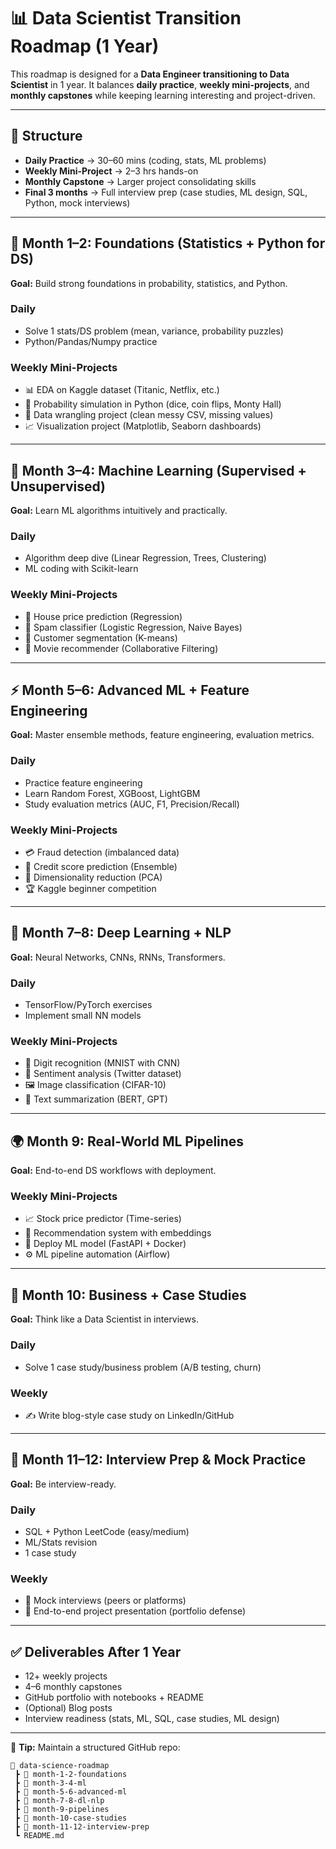 # 📊 Data Scientist Transition Roadmap (1 Year)

This roadmap is designed for a **Data Engineer transitioning to Data Scientist** in 1 year. It balances **daily practice**, **weekly mini-projects**, and **monthly capstones** while keeping learning interesting and project-driven.

---

## 📅 Structure
- **Daily Practice** → 30–60 mins (coding, stats, ML problems)
- **Weekly Mini-Project** → 2–3 hrs hands-on
- **Monthly Capstone** → Larger project consolidating skills
- **Final 3 months** → Full interview prep (case studies, ML design, SQL, Python, mock interviews)

---

## 🚀 Month 1–2: Foundations (Statistics + Python for DS)
**Goal:** Build strong foundations in probability, statistics, and Python.

### Daily
- Solve 1 stats/DS problem (mean, variance, probability puzzles)
- Python/Pandas/Numpy practice

### Weekly Mini-Projects
- 📊 EDA on Kaggle dataset (Titanic, Netflix, etc.)
- 🎲 Probability simulation in Python (dice, coin flips, Monty Hall)
- 🧹 Data wrangling project (clean messy CSV, missing values)
- 📈 Visualization project (Matplotlib, Seaborn dashboards)

---

## 🤖 Month 3–4: Machine Learning (Supervised + Unsupervised)
**Goal:** Learn ML algorithms intuitively and practically.

### Daily
- Algorithm deep dive (Linear Regression, Trees, Clustering)
- ML coding with Scikit-learn

### Weekly Mini-Projects
- 🏡 House price prediction (Regression)
- 📧 Spam classifier (Logistic Regression, Naive Bayes)
- 👥 Customer segmentation (K-means)
- 🎥 Movie recommender (Collaborative Filtering)

---

## ⚡ Month 5–6: Advanced ML + Feature Engineering
**Goal:** Master ensemble methods, feature engineering, evaluation metrics.

### Daily
- Practice feature engineering
- Learn Random Forest, XGBoost, LightGBM
- Study evaluation metrics (AUC, F1, Precision/Recall)

### Weekly Mini-Projects
- 💳 Fraud detection (imbalanced data)
- 🏦 Credit score prediction (Ensemble)
- 🔎 Dimensionality reduction (PCA)
- 🏆 Kaggle beginner competition

---

## 🧠 Month 7–8: Deep Learning + NLP
**Goal:** Neural Networks, CNNs, RNNs, Transformers.

### Daily
- TensorFlow/PyTorch exercises
- Implement small NN models

### Weekly Mini-Projects
- 🔢 Digit recognition (MNIST with CNN)
- 💬 Sentiment analysis (Twitter dataset)
- 🖼️ Image classification (CIFAR-10)
- 📑 Text summarization (BERT, GPT)

---

## 🌍 Month 9: Real-World ML Pipelines
**Goal:** End-to-end DS workflows with deployment.

### Weekly Mini-Projects
- 📈 Stock price predictor (Time-series)
- 🎯 Recommendation system with embeddings
- 🚀 Deploy ML model (FastAPI + Docker)
- ⚙️ ML pipeline automation (Airflow)

---

## 💼 Month 10: Business + Case Studies
**Goal:** Think like a Data Scientist in interviews.

### Daily
- Solve 1 case study/business problem (A/B testing, churn)

### Weekly
- ✍️ Write blog-style case study on LinkedIn/GitHub

---

## 📝 Month 11–12: Interview Prep & Mock Practice
**Goal:** Be interview-ready.

### Daily
- SQL + Python LeetCode (easy/medium)
- ML/Stats revision
- 1 case study

### Weekly
- 🎤 Mock interviews (peers or platforms)
- 📂 End-to-end project presentation (portfolio defense)

---

## ✅ Deliverables After 1 Year
- 12+ weekly projects
- 4–6 monthly capstones
- GitHub portfolio with notebooks + README
- (Optional) Blog posts
- Interview readiness (stats, ML, SQL, case studies, ML design)

---

📌 **Tip:** Maintain a structured GitHub repo:
```
📂 data-science-roadmap
 ┣ 📂 month-1-2-foundations
 ┣ 📂 month-3-4-ml
 ┣ 📂 month-5-6-advanced-ml
 ┣ 📂 month-7-8-dl-nlp
 ┣ 📂 month-9-pipelines
 ┣ 📂 month-10-case-studies
 ┣ 📂 month-11-12-interview-prep
 ┗ README.md
```

